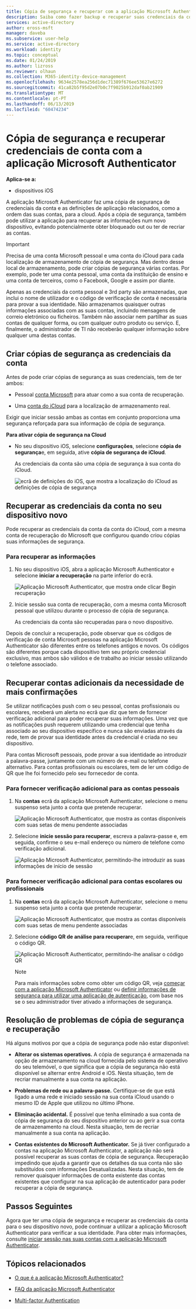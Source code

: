 ```yaml
---
title: Cópia de segurança e recuperar com a aplicação Microsoft Authenticator - Azure Active Directory | Documentos da Microsoft
description: Saiba como fazer backup e recuperar suas credenciais da conta a utilizar a aplicação Microsoft Authenticator.
services: active-directory
author: eross-msft
manager: daveba
ms.subservice: user-help
ms.service: active-directory
ms.workload: identity
ms.topic: conceptual
ms.date: 01/24/2019
ms.author: lizross
ms.reviewer: olhaun
ms.collection: M365-identity-device-management
ms.openlocfilehash: 9634e2578ea256d1dec71389f676ee53627e6272
ms.sourcegitcommit: 41ca82b5f95d2e07b0c7f9025b912daf0ab21909
ms.translationtype: MT
ms.contentlocale: pt-PT
ms.lasthandoff: 06/13/2019
ms.locfileid: "60474234"
---
```

# <a name="backup-and-recover-account-credentials-with-the-microsoft-authenticator-app"></a>Cópia de segurança e recuperar credenciais de conta com a aplicação Microsoft Authenticator

**Aplica-se a:**

- dispositivos iOS

A aplicação Microsoft Authenticator faz uma cópia de segurança de credenciais da conta e as definições de aplicação relacionados, como a ordem das suas contas, para a cloud. Após a cópia de segurança, também pode utilizar a aplicação para recuperar as informações num novo dispositivo, evitando potencialmente obter bloqueado out ou ter de recriar as contas.

> [!IMPORTANT]
> Precisa de uma conta Microsoft pessoal e uma conta do iCloud para cada localização de armazenamento de cópia de segurança. Mas dentro desse local de armazenamento, pode criar cópias de segurança várias contas. Por exemplo, pode ter uma conta pessoal, uma conta da instituição de ensino e uma conta de terceiros, como o Facebook, Google e assim por diante.
> 
> Apenas as credenciais da conta pessoal e 3rd party são armazenadas, que inclui o nome de utilizador e o código de verificação de conta é necessária para provar a sua identidade. Não armazenamos quaisquer outras informações associadas com as suas contas, incluindo mensagens de correio eletrónico ou ficheiros. Também não associar nem partilhar as suas contas de qualquer forma, ou com qualquer outro produto ou serviço. E, finalmente, o administrador de TI não receberão qualquer informação sobre qualquer uma destas contas.

## <a name="back-up-your-account-credentials"></a>Criar cópias de segurança as credenciais da conta
Antes de pode criar cópias de segurança as suas credenciais, tem de ter ambos:

- Pessoal [conta Microsoft](https://account.microsoft.com/account) para atuar como a sua conta de recuperação.

- Uma [conta do iCloud](https://www.icloud.com/) para a localização de armazenamento real. 

Exigir que iniciar sessão ambas as contas em conjunto proporciona uma segurança reforçada para sua informação de cópia de segurança.

**Para ativar cópia de segurança na Cloud**
-   No seu dispositivo iOS, selecione **configurações**, selecione **cópia de segurança**e, em seguida, ative **cópia de segurança de iCloud**.

    As credenciais da conta são uma cópia de segurança à sua conta do iCloud.

    ![ecrã de definições do iOS, que mostra a localização do iCloud as definições de cópia de segurança](./media/user-help-auth-app-backup-recovery/backup-and-recovery-turn-on.png)

## <a name="recover-your-account-credentials-on-your-new-device"></a>Recuperar as credenciais da conta no seu dispositivo novo
Pode recuperar as credenciais da conta da conta do iCloud, com a mesma conta de recuperação do Microsoft que configurou quando criou cópias suas informações de segurança.

### <a name="to-recover-your-information"></a>Para recuperar as informações
1.  No seu dispositivo iOS, abra a aplicação Microsoft Authenticator e selecione **iniciar a recuperação** na parte inferior do ecrã.

    ![Aplicação Microsoft Authenticator, que mostra onde clicar Begin recuperação](./media/user-help-auth-app-backup-recovery/backup-and-recovery-begin-recovery.png)

2.  Inicie sessão sua conta de recuperação, com a mesma conta Microsoft pessoal que utilizou durante o processo de cópia de segurança.

    As credenciais da conta são recuperadas para o novo dispositivo.

Depois de concluir a recuperação, pode observar que os códigos de verificação de conta Microsoft pessoas na aplicação Microsoft Authenticator são diferentes entre os telefones antigos e novos. Os códigos são diferentes porque cada dispositivo tem seu próprio credencial exclusivo, mas ambos são válidos e de trabalho ao iniciar sessão utilizando o telefone associado.

## <a name="recover-additional-accounts-requiring-more-verification"></a>Recuperar contas adicionais da necessidade de mais confirmações
Se utilizar notificações push com o seu pessoal, contas profissionais ou escolares, receberá um alerta no ecrã que diz que tem de fornecer verificação adicional para poder recuperar suas informações. Uma vez que as notificações push requerem utilizando uma credencial que tenha associado ao seu dispositivo específico e nunca são enviadas através da rede, tem de provar sua identidade antes da credencial é criada no seu dispositivo.

Para contas Microsoft pessoais, pode provar a sua identidade ao introduzir a palavra-passe, juntamente com um número de e-mail ou telefone alternativo. Para contas profissionais ou escolares, tem de ler um código de QR que lhe foi fornecido pelo seu fornecedor de conta.

### <a name="to-provide-additional-verification-for-personal-accounts"></a>Para fornecer verificação adicional para as contas pessoais
1.  Na **contas** ecrã da aplicação Microsoft Authenticator, selecione o menu suspenso seta junto a conta que pretende recuperar.

    ![Aplicação Microsoft Authenticator, que mostra as contas disponíveis com suas setas de menu pendente associadas](./media/user-help-auth-app-backup-recovery/backup-and-recovery-arrow.png)

2.  Selecione **inicie sessão para recuperar**, escreva a palavra-passe e, em seguida, confirme o seu e-mail endereço ou número de telefone como verificação adicional.

    ![Aplicação Microsoft Authenticator, permitindo-lhe introduzir as suas informações de início de sessão](./media/user-help-auth-app-backup-recovery/backup-and-recovery-sign-in.png)

### <a name="to-provide-additional-verification-for-work-or-school-accounts"></a>Para fornecer verificação adicional para contas escolares ou profissionais
1.  Na **contas** ecrã da aplicação Microsoft Authenticator, selecione o menu suspenso seta junto a conta que pretende recuperar.

    ![Aplicação Microsoft Authenticator, que mostra as contas disponíveis com suas setas de menu pendente associadas](./media/user-help-auth-app-backup-recovery/backup-and-recovery-additional-accts.png)

2.  Selecione **código QR de análise para recuperar**e, em seguida, verifique o código QR.

    ![Aplicação Microsoft Authenticator, permitindo-lhe analisar o código QR](./media/user-help-auth-app-backup-recovery/backup-and-recovery-scan-qr-code.png)

    >[!NOTE]
    >Para mais informações sobre como obter um código QR, veja [começar com a aplicação Microsoft Authenticator](https://docs.microsoft.com/azure/active-directory/user-help/user-help-auth-app-download-install) ou [definir informações de segurança para utilizar uma aplicação de autenticação](https://docs.microsoft.com/azure/active-directory/user-help/security-info-setup-auth-app), com base nos se o seu administrador tiver ativado a informações de segurança.

## <a name="troubleshooting-backup-and-recovery-problems"></a>Resolução de problemas de cópia de segurança e recuperação
Há alguns motivos por que a cópia de segurança pode não estar disponível:

-   **Alterar os sistemas operativos.** A cópia de segurança é armazenada na opção de armazenamento na cloud fornecida pelo sistema de operativo do seu telemóvel, o que significa que a cópia de segurança não está disponível se alternar entre Android e iOS. Nesta situação, tem de recriar manualmente a sua conta na aplicação.

-   **Problemas de rede ou a palavra-passe.** Certifique-se de que está ligado a uma rede e iniciado sessão na sua conta iCloud usando o mesmo ID de Apple que utilizou no último iPhone.

-   **Eliminação acidental.** É possível que tenha eliminado a sua conta de cópia de segurança do seu dispositivo anterior ou ao gerir a sua conta de armazenamento na cloud. Nesta situação, tem de recriar manualmente a sua conta na aplicação.

-   **Contas existentes do Microsoft Authenticator.** Se já tiver configurado a contas na aplicação Microsoft Authenticator, a aplicação não será possível recuperar as suas contas de cópia de segurança. Recuperação impedindo que ajuda a garantir que os detalhes da sua conta não são substituídos com informações Desatualizadas. Nesta situação, tem de remover quaisquer informações de conta existente das contas existentes que configurar na sua aplicação de autenticador para poder recuperar a cópia de segurança.

## <a name="next-steps"></a>Passos Seguintes
Agora que ter uma cópia de segurança e recuperar as credenciais da conta para o seu dispositivo novo, pode continuar a utilizar a aplicação Microsoft Authenticator para verificar a sua identidade. Para obter mais informações, consulte [iniciar sessão nas suas contas com a aplicação Microsoft Authenticator](user-help-sign-in.md).

## <a name="related-topics"></a>Tópicos relacionados

- [O que é a aplicação Microsoft Authenticator?](user-help-auth-app-overview.md)

- [FAQ da aplicação Microsoft Authenticator](user-help-auth-app-faq.md)

- [Multi-factor Authentication](https://docs.microsoft.com/azure/multi-factor-authentication/)
